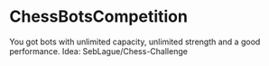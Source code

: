 # ChessBotsCompetition
You got bots with unlimited capacity, unlimited strength and a good performance. Idea: SebLague/Chess-Challenge
